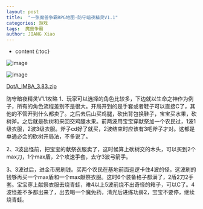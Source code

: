 ```yaml
---
layout: post
title:  "一张魔兽争霸RPG地图-防守暗夜精灵V1.1"
categories: 游戏
tags:  魔兽争霸  
author: JIANG Xiao
---
```


* content
{:toc}

![image](https://user-images.githubusercontent.com/69498712/174216975-5474845d-1e11-4e0a-ba86-0377b59ee976.png)

![image](https://user-images.githubusercontent.com/69498712/174216990-4b323310-f9a2-4823-8c69-0e87eba94a96.png)

[DotA_IMBA_3.83.zip](https://github.com/jxlz1314/jxlz1314.github.io/files/8924424/DotA_IMBA_3.83.zip)

防守暗夜精灵V1.1攻略
1、玩家可以选择的角色比较多，下边就以生命之神作为例子，所有的角色流程差别不是很大。开局开到的是手套或者鞋子可以直接C了，其他的不管开到什么都卖了。之后去后山买鸡腿，砍出背包换鞋子，宝宝买水果，砍树斧。之后就是砍树和来回交鸡腿水果。前两波用宝宝穿献祭加一个农民过，1波1级衣服，2波3级衣服。斧子cd好了就买，2波结束时应该有3吧斧子才对。这都是单通必会的砍树开局法，不多说了。

2、3波出怪前，把宝宝的献祭衣服卖了，这时候算上砍树交的木头，可以买到2个max刀，1个max盾，2个攻速手套，去守3波弓箭手。

3、3波过后，进金币房刷钱。买两个农民在基地前面巡逻卡住4波的怪，这波刷的钱够再买一个max盾和一个max献祭衣服。这时6个装备格子都满了，2盾2刀2手套。宝宝穿上献祭衣服去烧青蛙，难4以上5波前烧不出奇怪的箱子，可以C了。4波怪差不多都出来了，出去喝一个魔免药，清光后进练功房2，宝宝不要停，继续烧青蛙。
